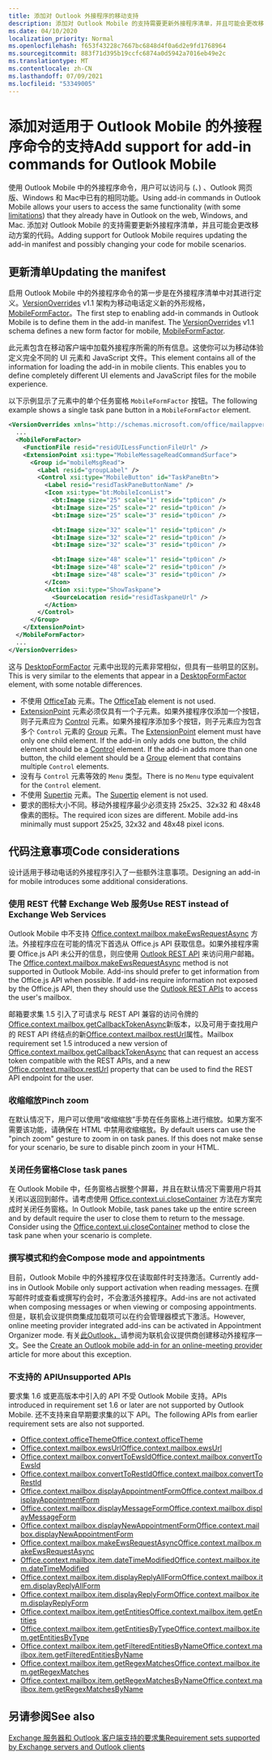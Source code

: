 ```yaml
---
title: 添加对 Outlook 外接程序的移动支持
description: 添加对 Outlook Mobile 的支持需要更新外接程序清单，并且可能会更改移动方案的代码。
ms.date: 04/10/2020
localization_priority: Normal
ms.openlocfilehash: f653f43228c7667bc6848d4f0a6d2e9fd1768964
ms.sourcegitcommit: 883f71d395b19ccfc6874a0d5942a7016eb49e2c
ms.translationtype: MT
ms.contentlocale: zh-CN
ms.lasthandoff: 07/09/2021
ms.locfileid: "53349005"
---
```

# <a name="add-support-for-add-in-commands-for-outlook-mobile"></a><span data-ttu-id="c8c8d-103">添加对适用于 Outlook Mobile 的外接程序命令的支持</span><span class="sxs-lookup"><span data-stu-id="c8c8d-103">Add support for add-in commands for Outlook Mobile</span></span>

<span data-ttu-id="c8c8d-104">使用 Outlook Mobile 中的外接程序命令，用户可以访问与 (、) 、Outlook 网页版、Windows 和 Mac[](#code-considerations)中已有的相同功能。</span><span class="sxs-lookup"><span data-stu-id="c8c8d-104">Using add-in commands in Outlook Mobile allows your users to access the same functionality (with some [limitations](#code-considerations)) that they already have in Outlook on the web, Windows, and Mac.</span></span> <span data-ttu-id="c8c8d-105">添加对 Outlook Mobile 的支持需要更新外接程序清单，并且可能会更改移动方案的代码。</span><span class="sxs-lookup"><span data-stu-id="c8c8d-105">Adding support for Outlook Mobile requires updating the add-in manifest and possibly changing your code for mobile scenarios.</span></span>

## <a name="updating-the-manifest"></a><span data-ttu-id="c8c8d-106">更新清单</span><span class="sxs-lookup"><span data-stu-id="c8c8d-106">Updating the manifest</span></span>

<span data-ttu-id="c8c8d-p102">启用 Outlook Mobile 中的外接程序命令的第一步是在外接程序清单中对其进行定义。[VersionOverrides](../reference/manifest/versionoverrides.md) v1.1 架构为移动电话定义新的外形规格，[MobileFormFactor](../reference/manifest/mobileformfactor.md)。</span><span class="sxs-lookup"><span data-stu-id="c8c8d-p102">The first step to enabling add-in commands in Outlook Mobile is to define them in the add-in manifest. The [VersionOverrides](../reference/manifest/versionoverrides.md) v1.1 schema defines a new form factor for mobile, [MobileFormFactor](../reference/manifest/mobileformfactor.md).</span></span>

<span data-ttu-id="c8c8d-p103">此元素包含在移动客户端中加载外接程序所需的所有信息。这使你可以为移动体验定义完全不同的 UI 元素和 JavaScript 文件。</span><span class="sxs-lookup"><span data-stu-id="c8c8d-p103">This element contains all of the information for loading the add-in in mobile clients. This enables you to define completely different UI elements and JavaScript files for the mobile experience.</span></span>

<span data-ttu-id="c8c8d-111">以下示例显示了元素中的单个任务窗格 `MobileFormFactor` 按钮。</span><span class="sxs-lookup"><span data-stu-id="c8c8d-111">The following example shows a single task pane button in a `MobileFormFactor` element.</span></span>

```xml
<VersionOverrides xmlns="http://schemas.microsoft.com/office/mailappversionoverrides/1.1" xsi:type="VersionOverridesV1_1">
  ...
  <MobileFormFactor>
    <FunctionFile resid="residUILessFunctionFileUrl" />
    <ExtensionPoint xsi:type="MobileMessageReadCommandSurface">
      <Group id="mobileMsgRead">
        <Label resid="groupLabel" />
        <Control xsi:type="MobileButton" id="TaskPaneBtn">
          <Label resid="residTaskPaneButtonName" />
          <Icon xsi:type="bt:MobileIconList">
            <bt:Image size="25" scale="1" resid="tp0icon" />
            <bt:Image size="25" scale="2" resid="tp0icon" />
            <bt:Image size="25" scale="3" resid="tp0icon" />

            <bt:Image size="32" scale="1" resid="tp0icon" />
            <bt:Image size="32" scale="2" resid="tp0icon" />
            <bt:Image size="32" scale="3" resid="tp0icon" />

            <bt:Image size="48" scale="1" resid="tp0icon" />
            <bt:Image size="48" scale="2" resid="tp0icon" />
            <bt:Image size="48" scale="3" resid="tp0icon" />
          </Icon>
          <Action xsi:type="ShowTaskpane">
            <SourceLocation resid="residTaskpaneUrl" />
          </Action>
        </Control>
      </Group>
    </ExtensionPoint>
  </MobileFormFactor>
  ...
</VersionOverrides>
```

<span data-ttu-id="c8c8d-112">这与 [DesktopFormFactor](../reference/manifest/desktopformfactor.md) 元素中出现的元素非常相似，但具有一些明显的区别。</span><span class="sxs-lookup"><span data-stu-id="c8c8d-112">This is very similar to the elements that appear in a [DesktopFormFactor](../reference/manifest/desktopformfactor.md) element, with some notable differences.</span></span>

- <span data-ttu-id="c8c8d-113">不使用 [OfficeTab](../reference/manifest/officetab.md) 元素。</span><span class="sxs-lookup"><span data-stu-id="c8c8d-113">The [OfficeTab](../reference/manifest/officetab.md) element is not used.</span></span>
- <span data-ttu-id="c8c8d-p104">[ExtensionPoint](../reference/manifest/extensionpoint.md) 元素必须仅具有一个子元素。如果外接程序仅添加一个按钮，则子元素应为 [Control](../reference/manifest/control.md) 元素。如果外接程序添加多个按钮，则子元素应为包含多个 `Control` 元素的 [Group](../reference/manifest/group.md) 元素。</span><span class="sxs-lookup"><span data-stu-id="c8c8d-p104">The [ExtensionPoint](../reference/manifest/extensionpoint.md) element must have only one child element. If the add-in only adds one button, the child element should be a [Control](../reference/manifest/control.md) element. If the add-in adds more than one button, the child element should be a [Group](../reference/manifest/group.md) element that contains multiple `Control` elements.</span></span>
- <span data-ttu-id="c8c8d-117">没有与 `Control` 元素等效的 `Menu` 类型。</span><span class="sxs-lookup"><span data-stu-id="c8c8d-117">There is no `Menu` type equivalent for the `Control` element.</span></span>
- <span data-ttu-id="c8c8d-118">不使用 [Supertip](../reference/manifest/supertip.md) 元素。</span><span class="sxs-lookup"><span data-stu-id="c8c8d-118">The [Supertip](../reference/manifest/supertip.md) element is not used.</span></span>
- <span data-ttu-id="c8c8d-p105">要求的图标大小不同。移动外接程序最少必须支持 25x25、32x32 和 48x48 像素的图标。</span><span class="sxs-lookup"><span data-stu-id="c8c8d-p105">The required icon sizes are different. Mobile add-ins minimally must support 25x25, 32x32 and 48x48 pixel icons.</span></span>

## <a name="code-considerations"></a><span data-ttu-id="c8c8d-121">代码注意事项</span><span class="sxs-lookup"><span data-stu-id="c8c8d-121">Code considerations</span></span>

<span data-ttu-id="c8c8d-122">设计适用于移动电话的外接程序引入了一些额外注意事项。</span><span class="sxs-lookup"><span data-stu-id="c8c8d-122">Designing an add-in for mobile introduces some additional considerations.</span></span>

### <a name="use-rest-instead-of-exchange-web-services"></a><span data-ttu-id="c8c8d-123">使用 REST 代替 Exchange Web 服务</span><span class="sxs-lookup"><span data-stu-id="c8c8d-123">Use REST instead of Exchange Web Services</span></span>

<span data-ttu-id="c8c8d-p106">Outlook Mobile 中不支持 [Office.context.mailbox.makeEwsRequestAsync](../reference/objectmodel/preview-requirement-set/office.context.mailbox.md#methods) 方法。外接程序应在可能的情况下首选从 Office.js API 获取信息。如果外接程序需要 Office.js API 未公开的信息，则应使用 [Outlook REST API](/outlook/rest/) 来访问用户邮箱。</span><span class="sxs-lookup"><span data-stu-id="c8c8d-p106">The [Office.context.mailbox.makeEwsRequestAsync](../reference/objectmodel/preview-requirement-set/office.context.mailbox.md#methods) method is not supported in Outlook Mobile. Add-ins should prefer to get information from the Office.js API when possible. If add-ins require information not exposed by the Office.js API, then they should use the [Outlook REST APIs](/outlook/rest/) to access the user's mailbox.</span></span>

<span data-ttu-id="c8c8d-127">邮箱要求集 1.5 引入了可请求与 REST API 兼容的访问令牌的[Office.context.mailbox.getCallbackTokenAsync](../reference/objectmodel/preview-requirement-set/office.context.mailbox.md#methods)新版本，以及可用于查找用户的 REST API 终结点的新[Office.context.mailbox.restUrl](../reference/objectmodel/preview-requirement-set/office.context.mailbox.md#properties)属性。</span><span class="sxs-lookup"><span data-stu-id="c8c8d-127">Mailbox requirement set 1.5 introduced a new version of [Office.context.mailbox.getCallbackTokenAsync](../reference/objectmodel/preview-requirement-set/office.context.mailbox.md#methods) that can request an access token compatible with the REST APIs, and a new [Office.context.mailbox.restUrl](../reference/objectmodel/preview-requirement-set/office.context.mailbox.md#properties) property that can be used to find the REST API endpoint for the user.</span></span>

### <a name="pinch-zoom"></a><span data-ttu-id="c8c8d-128">收缩缩放</span><span class="sxs-lookup"><span data-stu-id="c8c8d-128">Pinch zoom</span></span>

<span data-ttu-id="c8c8d-p107">在默认情况下，用户可以使用“收缩缩放”手势在任务窗格上进行缩放。如果方案不需要该功能，请确保在 HTML 中禁用收缩缩放。</span><span class="sxs-lookup"><span data-stu-id="c8c8d-p107">By default users can use the "pinch zoom" gesture to zoom in on task panes. If this does not make sense for your scenario, be sure to disable pinch zoom in your HTML.</span></span>

### <a name="close-task-panes"></a><span data-ttu-id="c8c8d-131">关闭任务窗格</span><span class="sxs-lookup"><span data-stu-id="c8c8d-131">Close task panes</span></span>

<span data-ttu-id="c8c8d-p108">在 Outlook Mobile 中，任务窗格占据整个屏幕，并且在默认情况下需要用户将其关闭以返回到邮件。请考虑使用 [Office.context.ui.closeContainer](/javascript/api/office/office.ui#closecontainer--) 方法在方案完成时关闭任务窗格。</span><span class="sxs-lookup"><span data-stu-id="c8c8d-p108">In Outlook Mobile, task panes take up the entire screen and by default require the user to close them to return to the message. Consider using the [Office.context.ui.closeContainer](/javascript/api/office/office.ui#closecontainer--) method to close the task pane when your scenario is complete.</span></span>

### <a name="compose-mode-and-appointments"></a><span data-ttu-id="c8c8d-134">撰写模式和约会</span><span class="sxs-lookup"><span data-stu-id="c8c8d-134">Compose mode and appointments</span></span>

<span data-ttu-id="c8c8d-135">目前，Outlook Mobile 中的外接程序仅在读取邮件时支持激活。</span><span class="sxs-lookup"><span data-stu-id="c8c8d-135">Currently add-ins in Outlook Mobile only support activation when reading messages.</span></span> <span data-ttu-id="c8c8d-136">在撰写邮件时或查看或撰写约会时，不会激活外接程序。</span><span class="sxs-lookup"><span data-stu-id="c8c8d-136">Add-ins are not activated when composing messages or when viewing or composing appointments.</span></span> <span data-ttu-id="c8c8d-137">但是，联机会议提供商集成加载项可以在约会管理器模式下激活。</span><span class="sxs-lookup"><span data-stu-id="c8c8d-137">However, online meeting provider integrated add-ins can be activated in Appointment Organizer mode.</span></span> <span data-ttu-id="c8c8d-138">有关[此Outlook，](online-meeting.md)请参阅为联机会议提供商创建移动外接程序一文。</span><span class="sxs-lookup"><span data-stu-id="c8c8d-138">See the [Create an Outlook mobile add-in for an online-meeting provider](online-meeting.md) article for more about this exception.</span></span>

### <a name="unsupported-apis"></a><span data-ttu-id="c8c8d-139">不支持的 API</span><span class="sxs-lookup"><span data-stu-id="c8c8d-139">Unsupported APIs</span></span>

<span data-ttu-id="c8c8d-140">要求集 1.6 或更高版本中引入的 API 不受 Outlook Mobile 支持。</span><span class="sxs-lookup"><span data-stu-id="c8c8d-140">APIs introduced in requirement set 1.6 or later are not supported by Outlook Mobile.</span></span> <span data-ttu-id="c8c8d-141">还不支持来自早期要求集的以下 API。</span><span class="sxs-lookup"><span data-stu-id="c8c8d-141">The following APIs from earlier requirement sets are also not supported.</span></span>

- [<span data-ttu-id="c8c8d-142">Office.context.officeTheme</span><span class="sxs-lookup"><span data-stu-id="c8c8d-142">Office.context.officeTheme</span></span>](../reference/objectmodel/preview-requirement-set/office.context.md#officetheme-officetheme)
- [<span data-ttu-id="c8c8d-143">Office.context.mailbox.ewsUrl</span><span class="sxs-lookup"><span data-stu-id="c8c8d-143">Office.context.mailbox.ewsUrl</span></span>](../reference/objectmodel/preview-requirement-set/office.context.mailbox.md#properties)
- [<span data-ttu-id="c8c8d-144">Office.context.mailbox.convertToEwsId</span><span class="sxs-lookup"><span data-stu-id="c8c8d-144">Office.context.mailbox.convertToEwsId</span></span>](../reference/objectmodel/preview-requirement-set/office.context.mailbox.md#methods)
- [<span data-ttu-id="c8c8d-145">Office.context.mailbox.convertToRestId</span><span class="sxs-lookup"><span data-stu-id="c8c8d-145">Office.context.mailbox.convertToRestId</span></span>](../reference/objectmodel/preview-requirement-set/office.context.mailbox.md#methods)
- [<span data-ttu-id="c8c8d-146">Office.context.mailbox.displayAppointmentForm</span><span class="sxs-lookup"><span data-stu-id="c8c8d-146">Office.context.mailbox.displayAppointmentForm</span></span>](../reference/objectmodel/preview-requirement-set/office.context.mailbox.md#methods)
- [<span data-ttu-id="c8c8d-147">Office.context.mailbox.displayMessageForm</span><span class="sxs-lookup"><span data-stu-id="c8c8d-147">Office.context.mailbox.displayMessageForm</span></span>](../reference/objectmodel/preview-requirement-set/office.context.mailbox.md#methods)
- [<span data-ttu-id="c8c8d-148">Office.context.mailbox.displayNewAppointmentForm</span><span class="sxs-lookup"><span data-stu-id="c8c8d-148">Office.context.mailbox.displayNewAppointmentForm</span></span>](../reference/objectmodel/preview-requirement-set/office.context.mailbox.md#methods)
- [<span data-ttu-id="c8c8d-149">Office.context.mailbox.makeEwsRequestAsync</span><span class="sxs-lookup"><span data-stu-id="c8c8d-149">Office.context.mailbox.makeEwsRequestAsync</span></span>](../reference/objectmodel/preview-requirement-set/office.context.mailbox.md#methods)
- [<span data-ttu-id="c8c8d-150">Office.context.mailbox.item.dateTimeModified</span><span class="sxs-lookup"><span data-stu-id="c8c8d-150">Office.context.mailbox.item.dateTimeModified</span></span>](../reference/objectmodel/preview-requirement-set/office.context.mailbox.item.md#properties)
- [<span data-ttu-id="c8c8d-151">Office.context.mailbox.item.displayReplyAllForm</span><span class="sxs-lookup"><span data-stu-id="c8c8d-151">Office.context.mailbox.item.displayReplyAllForm</span></span>](../reference/objectmodel/preview-requirement-set/office.context.mailbox.item.md#methods)
- [<span data-ttu-id="c8c8d-152">Office.context.mailbox.item.displayReplyForm</span><span class="sxs-lookup"><span data-stu-id="c8c8d-152">Office.context.mailbox.item.displayReplyForm</span></span>](../reference/objectmodel/preview-requirement-set/office.context.mailbox.item.md#methods)
- [<span data-ttu-id="c8c8d-153">Office.context.mailbox.item.getEntities</span><span class="sxs-lookup"><span data-stu-id="c8c8d-153">Office.context.mailbox.item.getEntities</span></span>](../reference/objectmodel/preview-requirement-set/office.context.mailbox.item.md#methods)
- [<span data-ttu-id="c8c8d-154">Office.context.mailbox.item.getEntitiesByType</span><span class="sxs-lookup"><span data-stu-id="c8c8d-154">Office.context.mailbox.item.getEntitiesByType</span></span>](../reference/objectmodel/preview-requirement-set/office.context.mailbox.item.md#methods)
- [<span data-ttu-id="c8c8d-155">Office.context.mailbox.item.getFilteredEntitiesByName</span><span class="sxs-lookup"><span data-stu-id="c8c8d-155">Office.context.mailbox.item.getFilteredEntitiesByName</span></span>](../reference/objectmodel/preview-requirement-set/office.context.mailbox.item.md#methods)
- [<span data-ttu-id="c8c8d-156">Office.context.mailbox.item.getRegexMatches</span><span class="sxs-lookup"><span data-stu-id="c8c8d-156">Office.context.mailbox.item.getRegexMatches</span></span>](../reference/objectmodel/preview-requirement-set/office.context.mailbox.item.md#methods)
- [<span data-ttu-id="c8c8d-157">Office.context.mailbox.item.getRegexMatchesByName</span><span class="sxs-lookup"><span data-stu-id="c8c8d-157">Office.context.mailbox.item.getRegexMatchesByName</span></span>](../reference/objectmodel/preview-requirement-set/office.context.mailbox.item.md#methods)

## <a name="see-also"></a><span data-ttu-id="c8c8d-158">另请参阅</span><span class="sxs-lookup"><span data-stu-id="c8c8d-158">See also</span></span>

[<span data-ttu-id="c8c8d-159">Exchange 服务器和 Outlook 客户端支持的要求集</span><span class="sxs-lookup"><span data-stu-id="c8c8d-159">Requirement sets supported by Exchange servers and Outlook clients</span></span>](../reference/requirement-sets/outlook-api-requirement-sets.md#requirement-sets-supported-by-exchange-servers-and-outlook-clients)